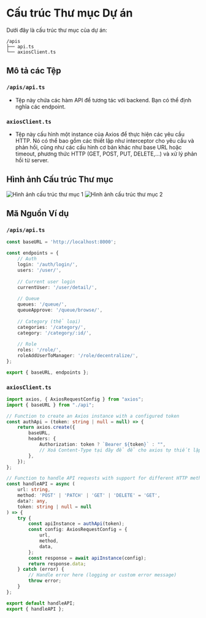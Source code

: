 
# Cấu trúc Thư mục Dự án

Dưới đây là cấu trúc thư mục của dự án:

```
/apis
├── api.ts
└── axiosClient.ts
```

## Mô tả các Tệp

### `/apis/api.ts`
- Tệp này chứa các hàm API để tương tác với backend. Bạn có thể định nghĩa các endpoint.

### `axiosClient.ts`
- Tệp này cấu hình một instance của Axios để thực hiện các yêu cầu HTTP. Nó có thể bao gồm các thiết lập như interceptor cho yêu cầu và phản hồi, cũng như các cấu hình cơ bản khác như base URL hoặc timeout, phương thức HTTP (GET, POST, PUT, DELETE,...) và xử lý phản hồi từ server.

## Hình ảnh Cấu trúc Thư mục

![Hình ảnh cấu trúc thư mục 1](https://github.com/user-attachments/assets/fe518ce9-e868-43fa-a412-a0836966d09c)
![Hình ảnh cấu trúc thư mục 2](https://github.com/user-attachments/assets/118c9b77-10ba-4280-a2a4-65c99c3f6aa5)

## Mã Nguồn Ví dụ

### `/apis/api.ts`
```typescript
const baseURL = 'http://localhost:8000';

const endpoints = {
    // Auth
    login: '/auth/login/',
    users: '/user/',
    
    // Current user login
    currentUser: '/user/detail/',
    
    // Queue
    queues: '/queue/',
    queueApprove: '/queue/browse/',
    
    // Category (thể loại)
    categories: '/category/',
    category: '/category/:id/',
    
    // Role
    roles: '/role/',
    roleAddUserToManager: '/role/decentralize/',
};

export { baseURL, endpoints };
```

### `axiosClient.ts`
```typescript
import axios, { AxiosRequestConfig } from "axios";
import { baseURL } from "./api";

// Function to create an Axios instance with a configured token
const authApi = (token: string | null = null) => {
    return axios.create({
        baseURL,
        headers: {
            Authorization: token ? `Bearer ${token}` : "",
            // Xoá Content-Type tại đây để để cho axios tự thiết lập
        },
    });
};

// Function to handle API requests with support for different HTTP methods
const handleAPI = async (
    url: string,
    method: 'POST' | 'PATCH' | 'GET' | 'DELETE' = 'GET',
    data?: any,
    token: string | null = null
) => {
    try {
        const apiInstance = authApi(token);
        const config: AxiosRequestConfig = {
            url,
            method,
            data,
        };
        const response = await apiInstance(config);
        return response.data;
    } catch (error) {
        // Handle error here (logging or custom error message)
        throw error;
    }
};

export default handleAPI;
export { handleAPI };
```
